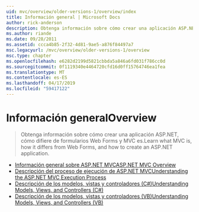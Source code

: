 ```yaml
---
uid: mvc/overview/older-versions-1/overview/index
title: Información general | Microsoft Docs
author: rick-anderson
description: Obtenga información sobre cómo crear una aplicación ASP.NET, cómo difiere de formularios Web Forms y MVC es.
ms.author: riande
ms.date: 09/28/2011
ms.assetid: ccca4b85-2f32-4d81-9ae5-a876f84497a7
msc.legacyurl: /mvc/overview/older-versions-1/overview
msc.type: chapter
ms.openlocfilehash: e6282d2199d5821cbbda5a846a6fd031f786cc0d
ms.sourcegitcommit: 0f1119340e4464720cfd16d0ff15764746ea1fea
ms.translationtype: MT
ms.contentlocale: es-ES
ms.lasthandoff: 04/17/2019
ms.locfileid: "59417122"
---
```

# <a name="overview"></a><span data-ttu-id="44d03-103">Información general</span><span class="sxs-lookup"><span data-stu-id="44d03-103">Overview</span></span>

> <span data-ttu-id="44d03-104">Obtenga información sobre cómo crear una aplicación ASP.NET, cómo difiere de formularios Web Forms y MVC es.</span><span class="sxs-lookup"><span data-stu-id="44d03-104">Learn what MVC is, how it differs from Web Forms, and how to create an ASP.NET application.</span></span>


- [<span data-ttu-id="44d03-105">Información general sobre ASP.NET MVC</span><span class="sxs-lookup"><span data-stu-id="44d03-105">ASP.NET MVC Overview</span></span>](asp-net-mvc-overview.md)
- [<span data-ttu-id="44d03-106">Descripción del proceso de ejecución de ASP.NET MVC</span><span class="sxs-lookup"><span data-stu-id="44d03-106">Understanding the ASP.NET MVC Execution Process</span></span>](understanding-the-asp-net-mvc-execution-process.md)
- [<span data-ttu-id="44d03-107">Descripción de los modelos, vistas y controladores (C#)</span><span class="sxs-lookup"><span data-stu-id="44d03-107">Understanding Models, Views, and Controllers (C#)</span></span>](understanding-models-views-and-controllers-cs.md)
- [<span data-ttu-id="44d03-108">Descripción de los modelos, vistas y controladores (VB)</span><span class="sxs-lookup"><span data-stu-id="44d03-108">Understanding Models, Views, and Controllers (VB)</span></span>](understanding-models-views-and-controllers-vb.md)
